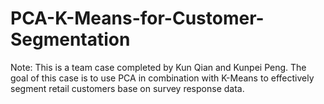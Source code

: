 # PCA-K-Means-for-Customer-Segmentation

Note: This is a team case completed by Kun Qian and Kunpei Peng. The goal of this case is to use PCA in combination with K-Means to effectively segment retail customers base on survey response data. 
